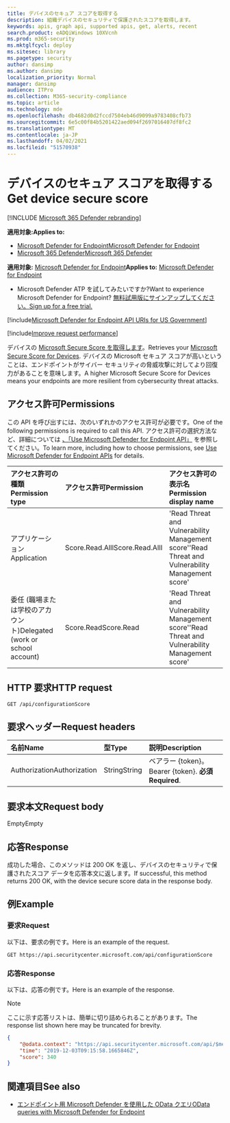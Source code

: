 ```yaml
---
title: デバイスのセキュア スコアを取得する
description: 組織デバイスのセキュリティで保護されたスコアを取得します。
keywords: apis, graph api, supported apis, get, alerts, recent
search.product: eADQiWindows 10XVcnh
ms.prod: m365-security
ms.mktglfcycl: deploy
ms.sitesec: library
ms.pagetype: security
author: dansimp
ms.author: dansimp
localization_priority: Normal
manager: dansimp
audience: ITPro
ms.collection: M365-security-compliance
ms.topic: article
ms.technology: mde
ms.openlocfilehash: db4682d0d2fccd7504eb46d9099a9783408cfb73
ms.sourcegitcommit: 6e5c00f84b5201422aed094f2697016407df8fc2
ms.translationtype: MT
ms.contentlocale: ja-JP
ms.lasthandoff: 04/02/2021
ms.locfileid: "51570938"
---
```

# <a name="get-device-secure-score"></a><span data-ttu-id="1fa87-104">デバイスのセキュア スコアを取得する</span><span class="sxs-lookup"><span data-stu-id="1fa87-104">Get device secure score</span></span>

[!INCLUDE [Microsoft 365 Defender rebranding](../../includes/microsoft-defender.md)]

<span data-ttu-id="1fa87-105">**適用対象:**</span><span class="sxs-lookup"><span data-stu-id="1fa87-105">**Applies to:**</span></span>
- [<span data-ttu-id="1fa87-106">Microsoft Defender for Endpoint</span><span class="sxs-lookup"><span data-stu-id="1fa87-106">Microsoft Defender for Endpoint</span></span>](https://go.microsoft.com/fwlink/p/?linkid=2154037)
- [<span data-ttu-id="1fa87-107">Microsoft 365 Defender</span><span class="sxs-lookup"><span data-stu-id="1fa87-107">Microsoft 365 Defender</span></span>](https://go.microsoft.com/fwlink/?linkid=2118804)

<span data-ttu-id="1fa87-108">**適用対象:** [Microsoft Defender for Endpoint](https://go.microsoft.com/fwlink/?linkid=2154037)</span><span class="sxs-lookup"><span data-stu-id="1fa87-108">**Applies to:** [Microsoft Defender for Endpoint](https://go.microsoft.com/fwlink/?linkid=2154037)</span></span>

- <span data-ttu-id="1fa87-109">Microsoft Defender ATP を試してみたいですか?</span><span class="sxs-lookup"><span data-stu-id="1fa87-109">Want to experience Microsoft Defender for Endpoint?</span></span> [<span data-ttu-id="1fa87-110">無料試用版にサインアップしてください。</span><span class="sxs-lookup"><span data-stu-id="1fa87-110">Sign up for a free trial.</span></span>](https://www.microsoft.com/microsoft-365/windows/microsoft-defender-atp?ocid=docs-wdatp-exposedapis-abovefoldlink) 

[!include[Microsoft Defender for Endpoint API URIs for US Government](../../includes/microsoft-defender-api-usgov.md)]

[!include[Improve request performance](../../includes/improve-request-performance.md)]


<span data-ttu-id="1fa87-111">デバイスの [Microsoft Secure Score を取得します](tvm-microsoft-secure-score-devices.md)。</span><span class="sxs-lookup"><span data-stu-id="1fa87-111">Retrieves your [Microsoft Secure Score for Devices](tvm-microsoft-secure-score-devices.md).</span></span> <span data-ttu-id="1fa87-112">デバイスの Microsoft セキュア スコアが高いということは、エンドポイントがサイバー セキュリティの脅威攻撃に対してより回復力があることを意味します。</span><span class="sxs-lookup"><span data-stu-id="1fa87-112">A higher Microsoft Secure Score for Devices means your endpoints are more resilient from cybersecurity threat attacks.</span></span> 

## <a name="permissions"></a><span data-ttu-id="1fa87-113">アクセス許可</span><span class="sxs-lookup"><span data-stu-id="1fa87-113">Permissions</span></span>

<span data-ttu-id="1fa87-114">この API を呼び出すには、次のいずれかのアクセス許可が必要です。</span><span class="sxs-lookup"><span data-stu-id="1fa87-114">One of the following permissions is required to call this API.</span></span> <span data-ttu-id="1fa87-115">アクセス許可の選択方法など、詳細については [、「Use Microsoft Defender for Endpoint API」](apis-intro.md) を参照してください。</span><span class="sxs-lookup"><span data-stu-id="1fa87-115">To learn more, including how to choose permissions, see [Use Microsoft Defender for Endpoint APIs](apis-intro.md) for details.</span></span>

<span data-ttu-id="1fa87-116">アクセス許可の種類</span><span class="sxs-lookup"><span data-stu-id="1fa87-116">Permission type</span></span> |   <span data-ttu-id="1fa87-117">アクセス許可</span><span class="sxs-lookup"><span data-stu-id="1fa87-117">Permission</span></span>  |   <span data-ttu-id="1fa87-118">アクセス許可の表示名</span><span class="sxs-lookup"><span data-stu-id="1fa87-118">Permission display name</span></span>
:---|:---|:---
<span data-ttu-id="1fa87-119">アプリケーション</span><span class="sxs-lookup"><span data-stu-id="1fa87-119">Application</span></span> |   <span data-ttu-id="1fa87-120">Score.Read.Alll</span><span class="sxs-lookup"><span data-stu-id="1fa87-120">Score.Read.Alll</span></span> |   <span data-ttu-id="1fa87-121">'Read Threat and Vulnerability Management score'</span><span class="sxs-lookup"><span data-stu-id="1fa87-121">'Read Threat and Vulnerability Management score'</span></span>
<span data-ttu-id="1fa87-122">委任 (職場または学校のアカウント)</span><span class="sxs-lookup"><span data-stu-id="1fa87-122">Delegated (work or school account)</span></span> | <span data-ttu-id="1fa87-123">Score.Read</span><span class="sxs-lookup"><span data-stu-id="1fa87-123">Score.Read</span></span> | <span data-ttu-id="1fa87-124">'Read Threat and Vulnerability Management score'</span><span class="sxs-lookup"><span data-stu-id="1fa87-124">'Read Threat and Vulnerability Management score'</span></span>

## <a name="http-request"></a><span data-ttu-id="1fa87-125">HTTP 要求</span><span class="sxs-lookup"><span data-stu-id="1fa87-125">HTTP request</span></span>

```
GET /api/configurationScore
```

## <a name="request-headers"></a><span data-ttu-id="1fa87-126">要求ヘッダー</span><span class="sxs-lookup"><span data-stu-id="1fa87-126">Request headers</span></span>

<span data-ttu-id="1fa87-127">名前</span><span class="sxs-lookup"><span data-stu-id="1fa87-127">Name</span></span> | <span data-ttu-id="1fa87-128">型</span><span class="sxs-lookup"><span data-stu-id="1fa87-128">Type</span></span> | <span data-ttu-id="1fa87-129">説明</span><span class="sxs-lookup"><span data-stu-id="1fa87-129">Description</span></span>
:---|:---|:---
<span data-ttu-id="1fa87-130">Authorization</span><span class="sxs-lookup"><span data-stu-id="1fa87-130">Authorization</span></span> | <span data-ttu-id="1fa87-131">String</span><span class="sxs-lookup"><span data-stu-id="1fa87-131">String</span></span> | <span data-ttu-id="1fa87-132">ベアラー {token}。</span><span class="sxs-lookup"><span data-stu-id="1fa87-132">Bearer {token}.</span></span> <span data-ttu-id="1fa87-133">**必須**</span><span class="sxs-lookup"><span data-stu-id="1fa87-133">**Required**.</span></span>

## <a name="request-body"></a><span data-ttu-id="1fa87-134">要求本文</span><span class="sxs-lookup"><span data-stu-id="1fa87-134">Request body</span></span>

<span data-ttu-id="1fa87-135">Empty</span><span class="sxs-lookup"><span data-stu-id="1fa87-135">Empty</span></span>

## <a name="response"></a><span data-ttu-id="1fa87-136">応答</span><span class="sxs-lookup"><span data-stu-id="1fa87-136">Response</span></span>

<span data-ttu-id="1fa87-137">成功した場合、このメソッドは 200 OK を返し、デバイスのセキュリティで保護されたスコア データを応答本文に返します。</span><span class="sxs-lookup"><span data-stu-id="1fa87-137">If successful, this method returns 200 OK, with the device secure score data in the response body.</span></span>

## <a name="example"></a><span data-ttu-id="1fa87-138">例</span><span class="sxs-lookup"><span data-stu-id="1fa87-138">Example</span></span>

### <a name="request"></a><span data-ttu-id="1fa87-139">要求</span><span class="sxs-lookup"><span data-stu-id="1fa87-139">Request</span></span>

<span data-ttu-id="1fa87-140">以下は、要求の例です。</span><span class="sxs-lookup"><span data-stu-id="1fa87-140">Here is an example of the request.</span></span>

```http
GET https://api.securitycenter.microsoft.com/api/configurationScore
```

### <a name="response"></a><span data-ttu-id="1fa87-141">応答</span><span class="sxs-lookup"><span data-stu-id="1fa87-141">Response</span></span>

<span data-ttu-id="1fa87-142">以下は、応答の例です。</span><span class="sxs-lookup"><span data-stu-id="1fa87-142">Here is an example of the response.</span></span>

>[!NOTE]
><span data-ttu-id="1fa87-143">ここに示す応答リストは、簡単に切り詰められることがあります。</span><span class="sxs-lookup"><span data-stu-id="1fa87-143">The response list shown here may be truncated for brevity.</span></span> 

```json
{
    "@odata.context": "https://api.securitycenter.microsoft.com/api/$metadata#ConfigurationScore/$entity",
    "time": "2019-12-03T09:15:58.1665846Z",
    "score": 340
}
```

## <a name="see-also"></a><span data-ttu-id="1fa87-144">関連項目</span><span class="sxs-lookup"><span data-stu-id="1fa87-144">See also</span></span>

- [<span data-ttu-id="1fa87-145">エンドポイント用 Microsoft Defender を使用した OData クエリ</span><span class="sxs-lookup"><span data-stu-id="1fa87-145">OData queries with Microsoft Defender for Endpoint</span></span>](exposed-apis-odata-samples.md)

